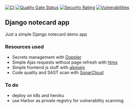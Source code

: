 [![CI](https://github.com/wilinger/django-htmx-app-demo/actions/workflows/ci.yml/badge.svg)](https://github.com/wilinger/django-htmx-app-demo/actions/workflows/ci.yml)
[![Quality Gate Status](https://sonarcloud.io/api/project_badges/measure?project=wilinger_django-htmx-app-demo&metric=alert_status)](https://sonarcloud.io/summary/new_code?id=wilinger_django-htmx-app-demo)
[![Security Rating](https://sonarcloud.io/api/project_badges/measure?project=wilinger_django-htmx-app-demo&metric=security_rating)](https://sonarcloud.io/summary/new_code?id=wilinger_django-htmx-app-demo)
[![Vulnerabilities](https://sonarcloud.io/api/project_badges/measure?project=wilinger_django-htmx-app-demo&metric=vulnerabilities)](https://sonarcloud.io/summary/new_code?id=wilinger_django-htmx-app-demo)

<!-- ABOUT THE PROJECT -->
## Django notecard app

Just a simple Django notecard demo app

### Resources used
* Secrets management with [Doppler](https://www.doppler.com/)
* Simple Ajax requests without page refresh with [htmx](https://htmx.org/)
* Simple frontend js stuff with [alpinejs](https://alpinejs.dev/)
* Code quality and SAST scan with [SonarCloud](https://sonarcloud.io/)

### To do
* deploy on k8s and heroku
* use Harbor as private registry for vulnerability scanning

